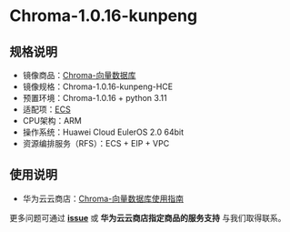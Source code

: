 # Chroma-1.0.16-kunpeng

## 规格说明

- 镜像商品：[Chroma-向量数据库](https://marketplace.huaweicloud.com/contents/992480da-64a3-4ba8-90cb-686d1832e96a#productid=OFFI1111485128289529856)
- 镜像规格：Chroma-1.0.16-kunpeng-HCE
- 预置环境：Chroma-1.0.16 + python 3.11
- 适配项：[ECS](https://support.huaweicloud.com/ecs/index.html)
- CPU架构：ARM
- 操作系统：Huawei Cloud EulerOS 2.0 64bit
- 资源编排服务（RFS）：ECS + EIP + VPC

## 使用说明

- 华为云云商店：[Chroma-向量数据库使用指南](./docs/usage.md)

更多问题可通过 [**issue**](https://github.com/HuaweiCloudDeveloper/chroma-image/issues) 或 **华为云云商店指定商品的服务支持** 与我们取得联系。
